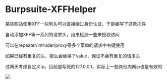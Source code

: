 # Burpsuite-XFFHelper

某些网站使用XFF一些列头可以直接绕过身份认证，于是编写了这款插件

自动添加XFF等一系列的请求头，用来检测一些未授权访问

可以在repeater/intruder/proxy等多个菜单的请求中右键使用

如果已经有重复的头，那么会替换了value，保证不会有重复的请求头

过两天考虑自定义ip，目前是写死的127.0.0.1，实际上一些其他内网ip也是有效的

![](https://xuyiqing-1257927651.cos.ap-beijing.myqcloud.com/burpsuite/xff.png)


